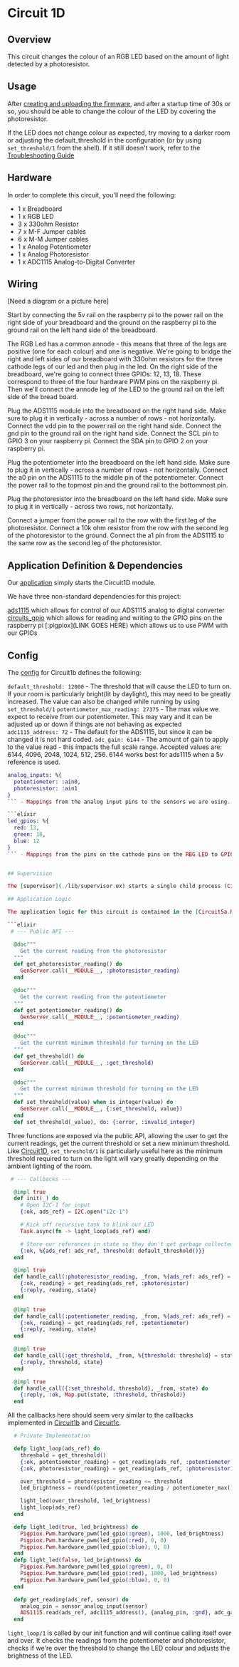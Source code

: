 # Circuit 1D

## Overview

This circuit changes the colour of an RGB LED based on the amount of light detected by a photoresistor.

## Usage

After [creating and uploading the firmware](../../FIRMWARE.md), and after a startup time of 30s or so, you should be able to change the colour of the LED by covering the photoresistor.

If the LED does not change colour as expected, try moving to a darker room or adjusting the default_threshold in the configuration (or by using `set_threshold/1` from the shell).  If it still doesn't work, refer to the [Troubleshooting Guide](../../TROUBLESHOOTING.md)

## Hardware

In order to complete this circuit, you'll need the following:

- 1 x Breadboard
- 1 x RGB LED
- 3 x 330ohm Resistor
- 7 x M-F Jumper cables
- 6 x M-M Jumper cables
- 1 x Analog Potentiometer
- 1 x Analog Photoresistor
- 1 x ADC1115 Analog-to-Digital Converter

## Wiring

[Need a diagram or a picture here]

Start by connecting the 5v rail on the raspberry pi to the power rail on the right side of your breadboard and the ground on the raspberry pi to the ground rail on the left hand side of the breadboard.

The RGB Led has a common annode - this means that three of the legs are positive (one for each colour) and one is negative.  We're going to bridge the right and left sides of our breadboard with 330ohm resistors for the three cathode legs of our led and then plug in the led.  On the right side of the breadboard, we're going to connect three GPIOs:  12, 13, 18.  These correspond to three of the four hardware PWM pins on the raspberry pi.  Then we'll connect the annode leg of the LED to the ground rail on the left side of the bread board.

Plug the ADS1115 module into the breadboard on the right hand side.  Make sure to plug it in vertically - across a number of rows - not horizontally.  Connect the vdd pin to the power rail on the right hand side.  Connect the gnd pin to the ground rail on the right hand side.  Connect the SCL pin to GPIO 3 on your raspberry pi.  Connect the SDA pin to GPIO 2 on your raspberry pi.

Plug the potentiometer into the breadboard on the left hand side.  Make sure to plug it in vertically - across a number of rows - not horizontally. Connect the a0 pin on the ADS1115 to the middle pin of the potentiometer.  Connect the power rail to the topmost pin and the ground rail to the bottommost pin.

Plug the photoresistor into the breadboard on the left hand side.  Make sure to plug it in vertically - across two rows, not horizontally.

Connect a jumper from the power rail to the row with the first leg of the photoresistor.  Connect a 10k ohm resistor from the row with the second leg of the photoresistor to the ground.  Connect the a1 pin from the ADS1115 to the same row as the second leg of the photoresistor.


## Application Definition & Dependencies

Our [application](./mix.exs) simply starts the Circuit1D module.

We have three non-standard dependencies for this project:

[ads1115](https://hexdocs.pm/ads1115/readme.html) which allows for control of our ADS1115 analog to digital converter
[circuits_gpio](https://hexdocs.pm/circuits_gpio/Circuits.GPIO.html) which allows for reading and writing to the GPIO pins on the raspberry pi
[:pigpiox](LINK GOES HERE) which allows us to use PWM with our GPIOs

## Config

The [config](./config/config.exs) for Circuit1b defines the following:


`default_threshold: 12000` - The threshold that will cause the LED to turn on.  If your room is particularly bright(lit by daylight), this may need to be greatly increased.  The value can also be changed while running by using `set_threshold/1`
`potentiometer_max_reading: 27375` - The max value we expect to receive from our potentiometer.  This may vary and it can be adjusted up or down if things are not behaving as expected
`adc1115_address: 72` - The default for the ADS1115, but since it can be changed it is not hard coded.
`adc_gain: 6144` - The amount of gain to apply to the value read - this impacts the full scale range.  Accepted values are: 6144, 4096, 2048, 1024, 512, 256.  6144 works best for ads1115 when a 5v reference is used.
```elixir
analog_inputs: %{
  potentiometer: :ain0,
  photoresistor: :ain1
}
``` - Mappings from the analog input pins to the sensors we are using.

```elixir
led_gpios: %{
  red: 13,
  green: 18,
  blue: 12
}
``` - Mappings from the pins on the cathode pins on the RBG LED to GPIO pins on the Raspberry Pi.


## Supervision

The [supervisor](./lib/supervisor.ex) starts a single child process (Circuit5a.RGB), and it specifies a `:one_for_one` strategy, which means if the child process dies, the supervisor will start a new one. 

## Application Logic

The application logic for this circuit is contained in the [Circuit5a.RGB module](./lib/rgb.ex).

```elixir
 # --- Public API ---

  @doc"""
    Get the current reading from the photoresistor
  """
  def get_photoresistor_reading() do
    GenServer.call(__MODULE__, :photoresistor_reading)
  end

  @doc"""
    Get the current reading from the potentiometer
  """
  def get_potentiometer_reading() do
    GenServer.call(__MODULE__, :potentiometer_reading)
  end

  @doc"""
    Get the current minimum threshold for turning on the LED
  """
  def get_threshold() do
    GenServer.call(__MODULE__, :get_threshold)
  end

  @doc"""
    Get the current minimum threshold for turning on the LED
  """
  def set_threshold(value) when is_integer(value) do
    GenServer.call(__MODULE__, {:set_threshold, value})
  end
  def set_threshold(_value), do: {:error, :invalid_integer}
```

Three functions are exposed via the public API, allowing the user to get the current readings, get the current threshold or set a new minimum threshold.  Like [Circuit1D](../../circuit1d/), `set_threshold/1` is particularly useful here as the minimum threshold required to turn on the light will vary greatly depending on the ambient lighting of the room.


```elixir
 # --- Callbacks ---

  @impl true
  def init(_) do
    # Open I2C-1 for input
    {:ok, ads_ref} = I2C.open("i2c-1")

    # Kick off recursive task to blink our LED
    Task.async(fn -> light_loop(ads_ref) end)

    # Store our references in state so they don't get garbage collected
    {:ok, %{ads_ref: ads_ref, threshold: default_threshold()}}
  end

  @impl true
  def handle_call(:photoresistor_reading, _from, %{ads_ref: ads_ref} = state) do
    {:ok, reading} = get_reading(ads_ref, :photoresistor)
    {:reply, reading, state}
  end

  @impl true
  def handle_call(:potentiometer_reading, _from, %{ads_ref: ads_ref} = state) do
    {:ok, reading} = get_reading(ads_ref, :potentiometer)
    {:reply, reading, state}
  end

  @impl true
  def handle_call(:get_threshold, _from, %{threshold: threshold} = state) do
    {:reply, threshold, state}
  end

  @impl true
  def handle_call({:set_threshold, threshold}, _from, state) do
    {:reply, :ok, Map.put(state, :threshold, threshold)}
  end
```

All the callbacks here should seem very similar to the callbacks implemented in [Circuit1b](../../circuit1b/) and [Circuit1c](../../circuit1c/).

```elixir
  # Private Implementation

  defp light_loop(ads_ref) do
    threshold = get_threshold()
    {:ok, potentiometer_reading} = get_reading(ads_ref, :potentiometer)
    {:ok, photoresistor_reading} = get_reading(ads_ref, :photoresistor)

    over_threshold = photoresistor_reading <= threshold
    led_brightness = round((potentiometer_reading / potentiometer_max()) * 1_000_000) + 50

    light_led(over_threshold, led_brightness)
    light_loop(ads_ref)
  end

  defp light_led(true, led_brightness) do
    Pigpiox.Pwm.hardware_pwm(led_gpio(:green), 1000, led_brightness)
    Pigpiox.Pwm.hardware_pwm(led_gpio(:red), 0, 0)
    Pigpiox.Pwm.hardware_pwm(led_gpio(:blue), 0, 0)
  end
  defp light_led(false, led_brightness) do
    Pigpiox.Pwm.hardware_pwm(led_gpio(:green), 0, 0)
    Pigpiox.Pwm.hardware_pwm(led_gpio(:red), 1000, led_brightness)
    Pigpiox.Pwm.hardware_pwm(led_gpio(:blue), 0, 0)
  end

  defp get_reading(ads_ref, sensor) do
    analog_pin = sensor_analog_input(sensor)
    ADS1115.read(ads_ref, adc1115_address(), {analog_pin, :gnd}, adc_gain())
  end
```

`light_loop/1` is called by our init function and will continue calling itself over and over.  It checks the readings from the potentiometer and photoresistor, checks if we're over the threshold to change the LED colour and adjusts the brightness of the LED.
